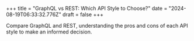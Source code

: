 +++
title = "GraphQL vs REST: Which API Style to Choose?"
date = "2024-08-19T06:33:32.776Z"
draft = false
+++

  Compare GraphQL and REST, understanding the pros and cons of each API style to make an informed decision.
        